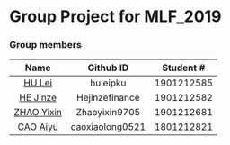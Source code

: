 # Group Project for MLF_2019

### Group members
Name | Github ID | Student # 
:-: | :-------------------------------: | :-:
[HU Lei](https://github.com/huleipku)     |     huleipku     |     1901212585    
[HE Jinze](https://github.com/Hejinzefinance)     |     Hejinzefinance     |     1901212582    
[ZHAO Yixin](https://github.com/Zhaoyixin9705)     |     Zhaoyixin9705     |     1901212681    
[CAO Aiyu](https://github.com/caoxiaolong0521)     |     caoxiaolong0521     |     1801212821    
